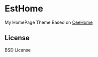 # EstHome

My HomePage Theme Based on [CeeHome](https://github.com/Cee/CeeHome)

## License
BSD License